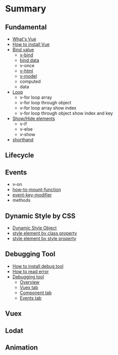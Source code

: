 # Summary

## Fundamental

* [What's Vue](README.md)
* [How to install Vue](chapter1.md)
* [Bind value](bind-value.md)
  * [v-bind](bind-value/v-bind.md)
  * [bind data](bind-value/sign.md)
  * v-once
  * [v-html](bind-value/v-html.md)
  * [v-model](bind-value/v-model.md)
  * computed
  * data
* [Loop](v-for.md)
  * v-for loop array
  * v-for loop through object
  * v-for loop array show index
  * v-for loop through object show index and key
* [Show/Hide elements](inter.md)
  * v-if
  * v-else
  * v-show
* [shorthand](shorthand.md)

## Lifecycle

## Events

* v-on
* [how-to-mount-function](how-to-mount-function.md)
* [event-key-modifier](event-key-modifier.md)
* methods

## Dynamic Style by CSS

* [Dynamic Style Object](dynamic-style-object.md)
* [style element by class property](v-bindclass.md)
* [style element by style property](how-to-style-control.md)

## Debugging Tool

* [How to install debug tool](debugging-tool/how-to-install-debug-tool.md)
* [How to read error](debugging-tool/how-to-read-error.md)
* [Debugging tool](debugging-tool/debugging-tool-overview.md)
  * [Overview](debugging-tool/debugging-tool-overview/overview.md)
  * [Vuex tab](debugging-tool/debugging-tool-overview/vuex-tab.md)
  * [Component tab](debugging-tool/debugging-tool-overview/component-tab.md)
  * [Events tab](debugging-tool/debugging-tool-overview/events-tab.md)

## Vuex

## Lodat

## Animation

